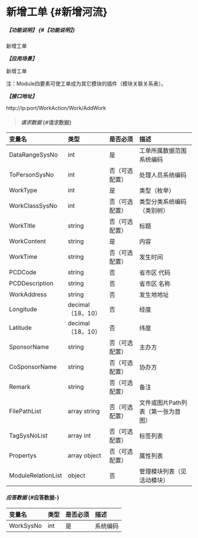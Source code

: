 # 新增工单 {#新增河流}

##### _【功能说明】_ {#【功能说明】}

新增工单

_**【应用场景】**_

新增工单

注：Module四要素可使工单成为其它模块的插件（模块关联关系表）。

_**【接口地址】**_

http://ip:port/WorkAction/Work/AddWork

> #### _请求数据_ {#请求数据}

| 变量名 | 类型 | 是否必须 | 描述 |
| :--- | :--- | :--- | :--- |
| DataRangeSysNo | int | 是 | 工单所属数据范围系统编码 |
| ToPersonSysNo | int | 否（可选配置） | 处理人员系统编码 |
| WorkType | int | 是 | 类型（枚举） |
| WorkClassSysNo | int | 否（可选配置） | 类型分类系统编码（类别树） |
| WorkTitle | string | 否（可选配置） | 标题 |
| WorkContent | string | 是 | 内容 |
| WorkTime | string | 否（可选配置） | 发生时间 |
| PCDCode | string | 否 | 省市区 代码 |
| PCDDescription | string | 否 | 省市区 名称 |
| WorkAddress | string | 否 | 发生地地址 |
| Longitude | decimal（18，10） | 否 | 经度 |
| Latitude | decimal（18，10） | 否 | 纬度 |
| SponsorName | string | 否（可选配置） | 主办方 |
| CoSponsorName | string | 否（可选配置） | 协办方 |
| Remark | string | 否（可选配置） | 备注 |
| FilePathList | array string | 否（可选配置） | 文件或图片Path列表（第一张为首图） |
| TagSysNoList | array int | 否（可选配置） | 标签列表 |
| Propertys | array object | 否（可选配置） | 属性列表 |
| ModuleRelationList | object | 否 | 管理模块列表（见活动模块） |

#### _应答数据_ {#应答数据-}

| 变量名 | 类型 | 是否必须 | 描述 |
| :--- | :--- | :--- | :--- |
| WorkSysNo | int | 是 | 系统编码 |



